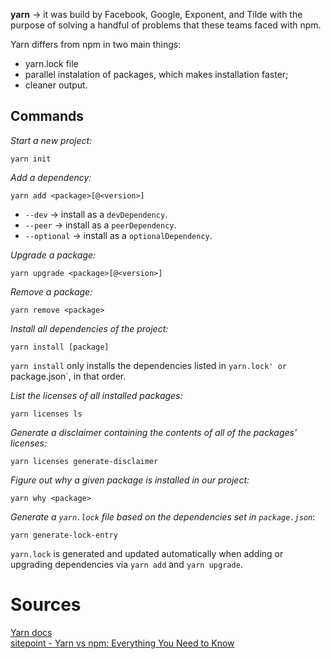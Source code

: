 __yarn__ → it was build by Facebook, Google, Exponent, and Tilde with the purpose of solving a handful of problems that these teams faced with npm.

Yarn differs from npm in two main things:
- yarn.lock file
- parallel instalation of packages, which makes installation faster;
- cleaner output.

## Commands
_Start a new project:_
```
yarn init
```

_Add a dependency:_
```
yarn add <package>[@<version>]
```
- `--dev` → install as a `devDependency`.
- `--peer` → install as a `peerDependency`.
- `--optional` → install as a `optionalDependency`.

_Upgrade a package:_
```
yarn upgrade <package>[@<version>]
```

_Remove a package:_
```
yarn remove <package>
```

_Install all dependencies of the project:_
```
yarn install [package]
```
`yarn install` only installs the dependencies listed in `yarn.lock' or `package.json`, in that order.

_List the licenses of all installed packages:_
```
yarn licenses ls
```

_Generate a disclaimer containing the contents of all of the packages' licenses:_
```
yarn licenses generate-disclaimer
```

_Figure out why a given package is installed in our project:_
```
yarn why <package>
```

_Generate a `yarn.lock` file based on the dependencies set in `package.json`_:
```
yarn generate-lock-entry
```
`yarn.lock` is generated and updated automatically when adding or upgrading dependencies via `yarn add` and `yarn upgrade`.


# Sources
[Yarn docs](https://classic.yarnpkg.com/lang/en/docs/getting-started/)\
[sitepoint - Yarn vs npm: Everything You Need to Know](https://www.sitepoint.com/yarn-vs-npm/)
